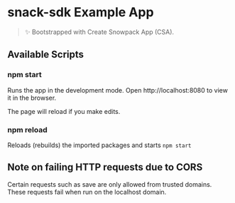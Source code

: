 # snack-sdk Example App

> ✨ Bootstrapped with Create Snowpack App (CSA).

## Available Scripts

### npm start

Runs the app in the development mode.
Open http://localhost:8080 to view it in the browser.

The page will reload if you make edits.

### npm reload

Reloads (rebuilds) the imported packages and starts `npm start`

## Note on failing HTTP requests due to CORS

Certain requests such as save are only allowed from trusted domains.
These requests fail when run on the localhost domain.

